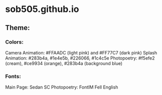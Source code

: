 # sob505.github.io

## Theme:
### Colors:
Camera Animation: #FFAADC (light pink) and #FF77C7 (dark pink)
Splash Animation: #283b4a, #1e4e5b, #226066, #1c4c5e
Photopoetry: #f5efe2 (cream), #ce9934 (orange), #283b4a (background blue)

### Fonts:
Main Page: Sedan SC
Photopoetry: FontIM Fell English
